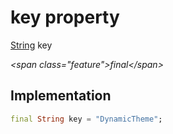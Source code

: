 


# key property







[String](https:api.flutter.dev/flutter/dart-core/String-class.html) key
  
_\<span class="feature"\>final\</span\>_






## Implementation

```dart
final String key = "DynamicTheme";
```







